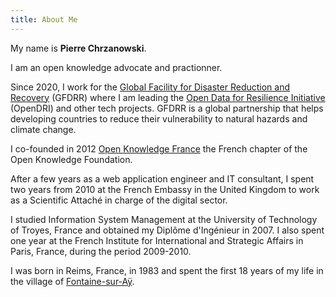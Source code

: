 ```yaml
---
title: About Me
---
```


My name is **Pierre Chrzanowski**. 

I am an open knowledge advocate and practionner.

Since 2020, I work for the [Global Facility for Disaster Reduction and Recovery](https://www.gfdrr.org/en) (GFDRR) where I am leading the [Open Data for Resilience Initiative](opendri.org/) (OpenDRI) and other tech projects. GFDRR is a global partnership that helps developing countries to reduce their vulnerability to natural hazards and climate change.

I co-founded in 2012 [Open Knowledge France](https://fr.okfn.org/) the French chapter of the Open Knowledge Foundation.

After a few years as a web application engineer and IT consultant, I spent two years from 2010 at the French Embassy in the United Kingdom to work as a Scientific Attaché in charge of the digital sector.

I studied Information System Management at the University of Technology of Troyes, France and obtained my Diplôme d'Ingénieur in 2007. I also spent one year at the French Institute for International and Strategic Affairs in Paris, France, during the period 2009-2010.

I was born in Reims, France, in 1983 and spent the first 18 years of my life in the village of [Fontaine-sur-Aÿ](https://fr.wikipedia.org/wiki/Fontaine-sur-Ay).  
